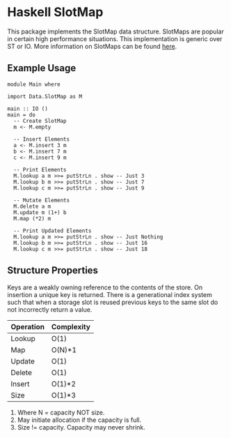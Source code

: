 # Haskell SlotMap

This package implements the SlotMap data structure. SlotMaps are popular in certain high performance situations. This implementation is generic over ST or IO. More information on SlotMaps can be found [here](http://open-std.org/JTC1/SC22/WG21/docs/papers/2017/p0661r0.pdf).

## Example Usage

```
module Main where

import Data.SlotMap as M

main :: IO ()
main = do
  -- Create SlotMap
  m <- M.empty

  -- Insert Elements
  a <- M.insert 3 m
  b <- M.insert 7 m
  c <- M.insert 9 m

  -- Print Elements
  M.lookup a m >>= putStrLn . show -- Just 3
  M.lookup b m >>= putStrLn . show -- Just 7
  M.lookup c m >>= putStrLn . show -- Just 9

  -- Mutate Elements
  M.delete a m
  M.update m (1+) b
  M.map (*2) m

  -- Print Updated Elements
  M.lookup a m >>= putStrLn . show -- Just Nothing
  M.lookup b m >>= putStrLn . show -- Just 16
  M.lookup c m >>= putStrLn . show -- Just 18
```

## Structure Properties

Keys are a weakly owning reference to the contents of the store. On insertion a unique key is returned. There is a generational index system such that when a storage slot is reused previous keys to the same slot do not incorrectly return a value.

| Operation | Complexity |
|-----------|------------|
| Lookup    | O(1)       |
| Map       | O(N)*1     |
| Update    | O(1)       |
| Delete    | O(1)       |
| Insert    | O(1)*2     |
| Size      | O(1)*3     |

1. Where N = capacity NOT size.
2. May initiate allocation if the capacity is full.
3. Size != capacity. Capacity may never shrink.
